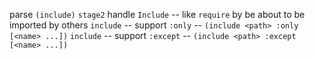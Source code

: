 parse `(include)`
`stage2` handle `Include` -- like `require` by be about to be imported by others
`include` -- support `:only` -- `(include <path> :only [<name> ...])`
`include` -- support `:except` -- `(include <path> :except [<name> ...])`
